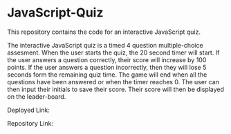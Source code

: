 # JavaScript-Quiz
This repository contains the code for an interactive JavaScript quiz. 


The interactive JavaScript quiz is a timed 4 question multiple-choice assesment. When the user starts the quiz, the 20 second timer will start. If the user answers a question correctly, their score will increase by 100 points. If the user answers a question incorrectly, then they will lose 5 seconds form the remaining quiz time. The game will end when all the questions have been answered or when the timer reaches 0. The user can then input their initials to save their score. Their score will then be displayed on the leader-board. 

Deployed Link: 

Repository Link: 